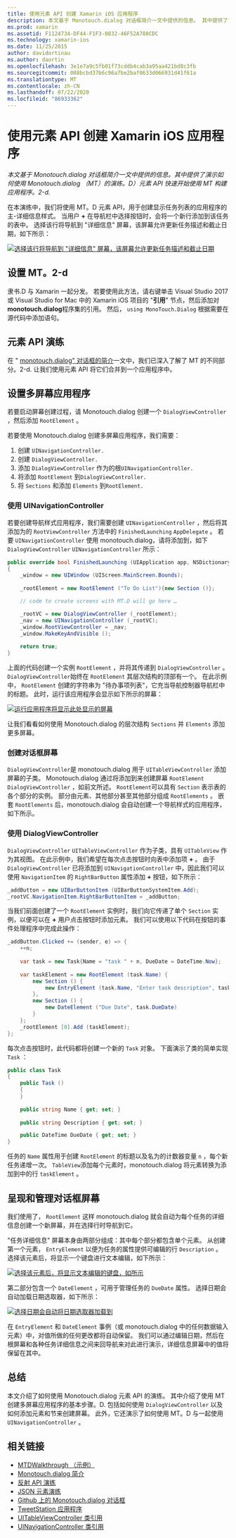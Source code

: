 ```yaml
---
title: 使用元素 API 创建 Xamarin iOS 应用程序
description: 本文基于 Monotouch.dialog 对话框简介一文中提供的信息。 其中提供了演示如何使用 Monotouch.dialog （MT）的演练。D）元素 API 快速开始使用 MT 构建应用程序。2-d.
ms.prod: xamarin
ms.assetid: F1124734-DF44-F1F3-0832-46F52A788CDC
ms.technology: xamarin-ios
ms.date: 11/25/2015
author: davidortinau
ms.author: daortin
ms.openlocfilehash: 3e1e7a9c5fb01f73cddb4cab3a95aa421bd8c3fb
ms.sourcegitcommit: 008bcbd37b6c96a7be2baf0633d066931d41f61a
ms.translationtype: MT
ms.contentlocale: zh-CN
ms.lasthandoff: 07/22/2020
ms.locfileid: "86933362"
---
```

# <a name="creating-a-xamarinios-application-using-the-elements-api"></a>使用元素 API 创建 Xamarin iOS 应用程序

_本文基于 Monotouch.dialog 对话框简介一文中提供的信息。其中提供了演示如何使用 Monotouch.dialog （MT）的演练。D）元素 API 快速开始使用 MT 构建应用程序。2-d._

在本演练中，我们将使用 MT。D 元素 API，用于创建显示任务列表的应用程序的主-详细信息样式。 当用户 **+** 在导航栏中选择按钮时，会将一个新行添加到该任务的表中。 选择该行将导航到 "详细信息" 屏幕，该屏幕允许更新任务描述和截止日期，如下所示：

[![选择该行将导航到 "详细信息" 屏幕，该屏幕允许更新任务描述和截止日期](elements-api-walkthrough-images/01-task-list-app.png)](elements-api-walkthrough-images/01-task-list-app.png#lightbox)

## <a name="setting-up-mtd"></a>设置 MT。2-d

隶书.D 与 Xamarin 一起分发。 若要使用此方法，请右键单击 Visual Studio 2017 或 Visual Studio for Mac 中的 Xamarin iOS 项目的 "**引用**" 节点，然后添加对**monotouch.dialog**程序集的引用。 然后， `using MonoTouch.Dialog` 根据需要在源代码中添加语句。

## <a name="elements-api-walkthrough"></a>元素 API 演练

在 " [monotouch.dialog" 对话框的简介](~/ios/user-interface/monotouch.dialog/index.md)一文中，我们已深入了解了 MT 的不同部分。2-d. 让我们使用元素 API 将它们合并到一个应用程序中。

## <a name="setting-up-the-multi-screen-application"></a>设置多屏幕应用程序

若要启动屏幕创建过程，请 Monotouch.dialog 创建一个 `DialogViewController` ，然后添加 `RootElement` 。

若要使用 Monotouch.dialog 创建多屏幕应用程序，我们需要：

1. 创建 `UINavigationController.`
1. 创建 `DialogViewController.`
1. 添加 `DialogViewController` 作为的根`UINavigationController.` 
1. 将添加 `RootElement` 到`DialogViewController.`
1. 将 `Sections` 和添加 `Elements` 到`RootElement.` 

### <a name="using-a-uinavigationcontroller"></a>使用 UINavigationController

若要创建导航样式应用程序，我们需要创建 `UINavigationController` ，然后将其添加为的 `RootViewController` 方法中的 `FinishedLaunching` `AppDelegate` 。 若要 `UINavigationController` 使用 monotouch.dialog，请将添加到，如下 `DialogViewController` `UINavigationController` 所示：

```csharp
public override bool FinishedLaunching (UIApplication app, NSDictionary options)
{
    _window = new UIWindow (UIScreen.MainScreen.Bounds);
            
    _rootElement = new RootElement ("To Do List"){new Section ()};

    // code to create screens with MT.D will go here …

    _rootVC = new DialogViewController (_rootElement);
    _nav = new UINavigationController (_rootVC);
    _window.RootViewController = _nav;
    _window.MakeKeyAndVisible ();
            
    return true;
}
```

上面的代码创建一个实例 `RootElement` ，并将其传递到 `DialogViewController` 。 `DialogViewController`始终在 `RootElement` 其层次结构的顶部有一个。 在此示例中， `RootElement` 创建的字符串为 "待办事项列表"，它充当导航控制器导航栏中的标题。 此时，运行该应用程序会显示如下所示的屏幕：

 [![运行应用程序将显示此处显示的屏幕](elements-api-walkthrough-images/02-to-do-list-screen-.png)](elements-api-walkthrough-images/02-to-do-list-screen-.png#lightbox)

让我们看看如何使用 Monotouch.dialog 的层次结构 `Sections` 并 `Elements` 添加更多屏幕。

### <a name="creating-the-dialog-screens"></a>创建对话框屏幕

`DialogViewController`是 monotouch.dialog 用于 `UITableViewController` 添加屏幕的子类。 Monotouch.dialog 通过将添加到来创建屏幕 `RootElement` `DialogViewController` ，如前文所述。 `RootElement`可以具有 `Section` 表示表的各个部分的实例。
部分由元素、其他部分甚至其他部分组成 `RootElements` 。 嵌套 `RootElements` 后，monotouch.dialog 会自动创建一个导航样式的应用程序，如下所示。

### <a name="using-dialogviewcontroller"></a>使用 DialogViewController

`DialogViewController` `UITableViewController` 作为子类，具有 `UITableView` 作为其视图。 在此示例中，我们希望在每次点击按钮时向表中添加项 **+** 。 由于 `DialogViewController` 已将添加到 `UINavigationController` 中，因此我们可以使用 `NavigationItem` 的 `RightBarButton` 属性添加 **+** 按钮，如下所示：

```csharp
_addButton = new UIBarButtonItem (UIBarButtonSystemItem.Add);
_rootVC.NavigationItem.RightBarButtonItem = _addButton;
```

当我们前面创建了一个 `RootElement` 实例时，我们向它传递了单个 `Section` 实例，以便可以在 **+** 用户点击按钮时添加元素。 我们可以使用以下代码在按钮的事件处理程序中完成此操作：

```csharp
_addButton.Clicked += (sender, e) => {                
    ++n;
                
    var task = new Task{Name = "task " + n, DueDate = DateTime.Now};
                
    var taskElement = new RootElement (task.Name) {
        new Section () {
            new EntryElement (task.Name, "Enter task description", task.Description)
        },
        new Section () {
            new DateElement ("Due Date", task.DueDate)
        }
    };
    _rootElement [0].Add (taskElement);
};
```

每次点击按钮时，此代码都将创建一个新的 `Task` 对象。 下面演示了类的简单实现 `Task` ：

```csharp
public class Task
{   
    public Task ()
    {
    }
      
    public string Name { get; set; }
        
    public string Description { get; set; }

    public DateTime DueDate { get; set; }
}
```

任务的 `Name` 属性用于创建 `RootElement` 的标题以及名为的计数器变量 `n` ，每个新任务递增一次。 `TableView`添加每个元素时，monotouch.dialog 将元素转换为添加到中的行 `taskElement` 。

## <a name="presenting-and-managing-dialog-screens"></a>呈现和管理对话框屏幕

我们使用了， `RootElement` 这样 monotouch.dialog 就会自动为每个任务的详细信息创建一个新屏幕，并在选择行时导航到它。

"任务详细信息" 屏幕本身由两部分组成：其中每个部分都包含单个元素。 从创建第一个元素， `EntryElement` 以便为任务的属性提供可编辑的行 `Description` 。 选择该元素后，将显示一个键盘进行文本编辑，如下所示：

 [![选择该元素后，将显示文本编辑的键盘，如所示](elements-api-walkthrough-images/03-create-task.png)](elements-api-walkthrough-images/03-create-task.png#lightbox)

第二部分包含一个 `DateElement` ，可用于管理任务的 `DueDate` 属性。 选择日期会自动加载日期选取器，如下所示：

 [![选择日期会自动将日期选取器加载到](elements-api-walkthrough-images/04-date-picker.png)](elements-api-walkthrough-images/04-date-picker.png#lightbox)

在 `EntryElement` 和 `DateElement` 事例（或 monotouch.dialog 中的任何数据输入元素）中，对值所做的任何更改都将自动保留。 我们可以通过编辑日期，然后在根屏幕和各种任务详细信息之间来回导航来对此进行演示，详细信息屏幕中的值将保留在其中。

## <a name="summary"></a>总结

本文介绍了如何使用 Monotouch.dialog 元素 API 的演练。 其中介绍了使用 MT 创建多屏幕应用程序的基本步骤。D. 包括如何使用 `DialogViewController` 以及如何添加元素和节来创建屏幕。 此外，它还演示了如何使用 MT。D 与一起使用 `UINavigationController` 。

## <a name="related-links"></a>相关链接

- [MTDWalkthrough （示例）](https://docs.microsoft.com/samples/xamarin/ios-samples/mtdwalkthrough)
- [Monotouch.dialog 简介](~/ios/user-interface/monotouch.dialog/index.md)
- [反射 API 演练](~/ios/user-interface/monotouch.dialog/reflection-api-walkthrough.md)
- [JSON 元素演练](~/ios/user-interface/monotouch.dialog/json-element-walkthrough.md)
- [Github 上的 Monotouch.dialog 对话框](https://github.com/migueldeicaza/MonoTouch.Dialog)
- [TweetStation 应用程序](https://github.com/migueldeicaza/TweetStation)
- [UITableViewController 类引用](https://developer.apple.com/library/ios/#DOCUMENTATION/UIKit/Reference/UITableViewController_Class/Reference/Reference.html)
- [UINavigationController 类引用](https://developer.apple.com/library/ios/#documentation/UIKit/Reference/UINavigationController_Class/Reference/Reference.html)
